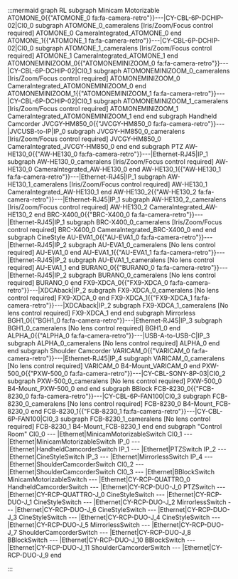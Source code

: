 :::mermaid
graph RL
subgraph Minicam Motorizable
ATOMONE_0{{"ATOMONE_0 fa:fa-camera-retro"}}---|CY-CBL-6P-DCHIP-02|CI0_0
  subgraph ATOMONE_0_cameralens [Iris/Zoom/Focus control required]
    ATOMONE_0
    CameraIntegrated_ATOMONE_0
  end
ATOMONE_1{{"ATOMONE_1 fa:fa-camera-retro"}}---|CY-CBL-6P-DCHIP-02|CI0_0
  subgraph ATOMONE_1_cameralens [Iris/Zoom/Focus control required]
    ATOMONE_1
    CameraIntegrated_ATOMONE_1
  end
ATOMONEMINIZOOM_0{{"ATOMONEMINIZOOM_0 fa:fa-camera-retro"}}---|CY-CBL-6P-DCHIP-02|CI0_1
  subgraph ATOMONEMINIZOOM_0_cameralens [Iris/Zoom/Focus control required]
    ATOMONEMINIZOOM_0
    CameraIntegrated_ATOMONEMINIZOOM_0
  end
ATOMONEMINIZOOM_1{{"ATOMONEMINIZOOM_1 fa:fa-camera-retro"}}---|CY-CBL-6P-DCHIP-02|CI0_1
  subgraph ATOMONEMINIZOOM_1_cameralens [Iris/Zoom/Focus control required]
    ATOMONEMINIZOOM_1
    CameraIntegrated_ATOMONEMINIZOOM_1
  end
end
subgraph Handheld Camcorder
JVCGY-HM850_0{{"JVCGY-HM850_0 fa:fa-camera-retro"}}---|JVCUSB-to-IP|IP_0
  subgraph JVCGY-HM850_0_cameralens [Iris/Zoom/Focus control required]
    JVCGY-HM850_0
    CameraIntegrated_JVCGY-HM850_0
  end
end
subgraph PTZ
AW-HE130_0{{"AW-HE130_0 fa:fa-camera-retro"}}---|Ethernet-RJ45|IP_1
  subgraph AW-HE130_0_cameralens [Iris/Zoom/Focus control required]
    AW-HE130_0
    CameraIntegrated_AW-HE130_0
  end
AW-HE130_1{{"AW-HE130_1 fa:fa-camera-retro"}}---|Ethernet-RJ45|IP_1
  subgraph AW-HE130_1_cameralens [Iris/Zoom/Focus control required]
    AW-HE130_1
    CameraIntegrated_AW-HE130_1
  end
AW-HE130_2{{"AW-HE130_2 fa:fa-camera-retro"}}---|Ethernet-RJ45|IP_1
  subgraph AW-HE130_2_cameralens [Iris/Zoom/Focus control required]
    AW-HE130_2
    CameraIntegrated_AW-HE130_2
  end
BRC-X400_0{{"BRC-X400_0 fa:fa-camera-retro"}}---|Ethernet-RJ45|IP_1
  subgraph BRC-X400_0_cameralens [Iris/Zoom/Focus control required]
    BRC-X400_0
    CameraIntegrated_BRC-X400_0
  end
end
subgraph CineStyle
AU-EVA1_0{{"AU-EVA1_0 fa:fa-camera-retro"}}---|Ethernet-RJ45|IP_2
  subgraph AU-EVA1_0_cameralens [No lens control required]
    AU-EVA1_0
  end
AU-EVA1_1{{"AU-EVA1_1 fa:fa-camera-retro"}}---|Ethernet-RJ45|IP_2
  subgraph AU-EVA1_1_cameralens [No lens control required]
    AU-EVA1_1
  end
BURANO_0{{"BURANO_0 fa:fa-camera-retro"}}---|Ethernet-RJ45|IP_2
  subgraph BURANO_0_cameralens [No lens control required]
    BURANO_0
  end
FX9-XDCA_0{{"FX9-XDCA_0 fa:fa-camera-retro"}}---|XDCAback|IP_2
  subgraph FX9-XDCA_0_cameralens [No lens control required]
    FX9-XDCA_0
  end
FX9-XDCA_1{{"FX9-XDCA_1 fa:fa-camera-retro"}}---|XDCAback|IP_2
  subgraph FX9-XDCA_1_cameralens [No lens control required]
    FX9-XDCA_1
  end
end
subgraph Mirrorless
BGH1_0{{"BGH1_0 fa:fa-camera-retro"}}---|Ethernet-RJ45|IP_3
  subgraph BGH1_0_cameralens [No lens control required]
    BGH1_0
  end
ALPHA_0{{"ALPHA_0 fa:fa-camera-retro"}}---|USB-A-to-USB-C|IP_3
  subgraph ALPHA_0_cameralens [No lens control required]
    ALPHA_0
  end
end
subgraph Shoulder Camcorder
VARICAM_0{{"VARICAM_0 fa:fa-camera-retro"}}---|Ethernet-RJ45|IP_4
  subgraph VARICAM_0_cameralens [No lens control required]
    VARICAM_0
    B4-Mount_VARICAM_0
  end
PXW-500_0{{"PXW-500_0 fa:fa-camera-retro"}}---|CY-CBL-SONY-8P-03|CI0_2
  subgraph PXW-500_0_cameralens [No lens control required]
    PXW-500_0
    B4-Mount_PXW-500_0
  end
end
subgraph BBlock
FCB-8230_0{{"FCB-8230_0 fa:fa-camera-retro"}}---|CY-CBL-6P-FAN100|CI0_3
  subgraph FCB-8230_0_cameralens [No lens control required]
    FCB-8230_0
    B4-Mount_FCB-8230_0
  end
FCB-8230_1{{"FCB-8230_1 fa:fa-camera-retro"}}---|CY-CBL-6P-FAN100|CI0_3
  subgraph FCB-8230_1_cameralens [No lens control required]
    FCB-8230_1
    B4-Mount_FCB-8230_1
  end
end
subgraph "Control Room" 
CI0_0 --- |Ethernet|MinicamMotorizableSwitch
CI0_1 --- |Ethernet|MinicamMotorizableSwitch
IP_0 --- |Ethernet|HandheldCamcorderSwitch
IP_1 --- |Ethernet|PTZSwitch
IP_2 --- |Ethernet|CineStyleSwitch
IP_3 --- |Ethernet|MirrorlessSwitch
IP_4 --- |Ethernet|ShoulderCamcorderSwitch
CI0_2 --- |Ethernet|ShoulderCamcorderSwitch
CI0_3 --- |Ethernet|BBlockSwitch
MinicamMotorizableSwitch --- |Ethernet|CY-RCP-QUATTRO_0
HandheldCamcorderSwitch --- |Ethernet|CY-RCP-DUO-J_0
PTZSwitch --- |Ethernet|CY-RCP-QUATTRO-J_0
CineStyleSwitch --- |Ethernet|CY-RCP-DUO-J_1
CineStyleSwitch --- |Ethernet|CY-RCP-DUO-J_2
MirrorlessSwitch --- |Ethernet|CY-RCP-DUO-J_6
CineStyleSwitch --- |Ethernet|CY-RCP-DUO-J_3
CineStyleSwitch --- |Ethernet|CY-RCP-DUO-J_4
CineStyleSwitch --- |Ethernet|CY-RCP-DUO-J_5
MirrorlessSwitch --- |Ethernet|CY-RCP-DUO-J_7
ShoulderCamcorderSwitch --- |Ethernet|CY-RCP-DUO-J_8
BBlockSwitch --- |Ethernet|CY-RCP-DUO-J_10
BBlockSwitch --- |Ethernet|CY-RCP-DUO-J_11
ShoulderCamcorderSwitch --- |Ethernet|CY-RCP-DUO-J_9
end

:::
